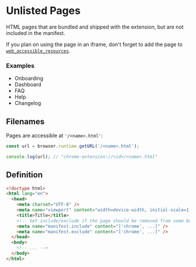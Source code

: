 # Unlisted Pages

HTML pages that are bundled and shipped with the extension, but are not included in the manifest.

If you plan on using the page in an iframe, don't forget to add the page to [`web_accessible_resources`](https://developer.chrome.com/docs/extensions/reference/manifest/web-accessible-resources).

### Examples

- Onboarding
- Dashboard
- FAQ
- Help
- Changelog

## Filenames

<EntrypointPatterns
  :patterns="[
    ['<name>.html', '<name>.html'],
    ['<name>/index.html', '<name>.html'],
  ]"
/>

Pages are accessible at `'/<name>.html'`:

```ts
const url = browser.runtime.getURL('/<name>.html');

console.log(url); // "chrome-extension://<id>/<name>.html"
```

## Definition

```html
<!doctype html>
<html lang="en">
  <head>
    <meta charset="UTF-8" />
    <meta name="viewport" content="width=device-width, initial-scale=1.0" />
    <title>Title</title>
    <!-- Set include/exclude if the page should be removed from some builds -->
    <meta name="manifest.include" content="['chrome', ...]" />
    <meta name="manifest.exclude" content="['chrome', ...]" />
  </head>
  <body>
    <!-- ... -->
  </body>
</html>
```
